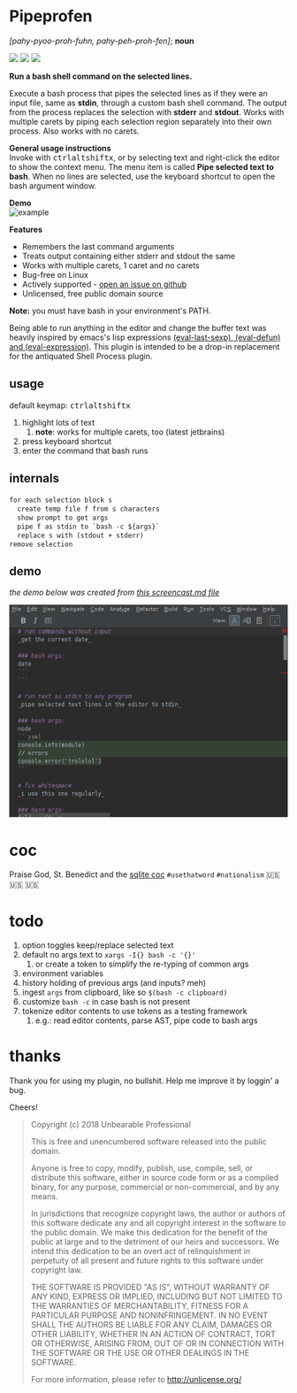 # Pipeprofen
_[pahy-pyoo-proh-fuhn, pahy-peh-proh-fen]_; **noun**

[![](https://img.shields.io/jetbrains/plugin/v/11257-pipeprofen.svg)](https://plugins.jetbrains.com/plugin/11257-pipeprofen)
[![](https://img.shields.io/jetbrains/plugin/d/11257-pipeprofen.svg)](https://plugins.jetbrains.com/plugin/11257-pipeprofen)
![](https://img.shields.io/github/issues-raw/profbear/pipeprofen)


**Run a bash shell command on the selected lines.**

Execute a bash process that pipes the selected lines as if 
they were an input file, same as **stdin**, through a 
custom bash shell command. The output from the process 
replaces the selection with **stderr** and **stdout**. 
Works with multiple carets by piping each selection region 
separately into their own process. Also works with no 
carets.

**General usage instructions**  
Invoke with 
<kbd>ctrl</kbd><kbd>alt</kbd><kbd>shift</kbd><kbd>x</kbd>, 
or by selecting text and right-click the editor to show the 
context menu. The menu item is called **Pipe selected text 
to bash**. When no lines are selected, use the keyboard 
shortcut to open the bash argument window.

**Demo**  
![example](https://i.imgur.com/yajQkJf.gif)

**Features**

*   Remembers the last command arguments
*   Treats output containing either stderr and stdout the same
*   Works with multiple carets, 1 caret and no carets
*   Bug-free on Linux
*   Actively supported - [open an issue on github](https://github.com/profbear/pipeprofen/issues)
*   Unlicensed, free public domain source

**Note:** you must have bash in your environment's PATH.

Being able to run anything in the editor and change the 
buffer text was heavily inspired by emacs's lisp 
expressions 
[(eval-last-sexp), (eval-defun) and (eval-expression)](https://www.gnu.org/software/emacs/manual/html_node/emacs/Lisp-Eval.html#Lisp-Eval).
This plugin is intended to be a drop-in replacement for
the antiquated Shell Process plugin.

## usage
default keymap: <kbd>ctrl</kbd><kbd>alt</kbd><kbd>shift</kbd><kbd>x</kbd>

1. highlight lots of text
    1. **note**: works for multiple carets, too (latest jetbrains)
1. press keyboard shortcut
1. enter the command that bash runs

## internals
    for each selection block s
      create temp file f from s characters
      show prompt to get args
      pipe f as stdin to `bash -c ${args}`
      replace s with (stdout + stderr)
    remove selection

## demo
_the demo below was created from [this screencast.md file](/screencast.md)_

![nice](screencast-pipeprofen.gif)

# coc
Praise God, St. Benedict and the
[sqlite coc](/CODE_OF_CONDUCT.md)
`#usethatword` `#nationalism` :us: :us: :us:

# todo
1. option toggles keep/replace selected text
1. default no args text to `xargs -I{} bash -c '{}'`
    1. or create a token to simplify the re-typing of common args
1. environment variables
1. history holding of previous args (and inputs? meh)
1. ingest `args` from clipboard, like so `$(bash -c clipboard)`
1. customize `bash -c` in case bash is not present
1. tokenize editor contents to use tokens as a testing framework
    1. e.g.: read editor contents, parse AST, pipe code to bash args

# thanks
Thank you for using my plugin, no bullshit.
Help me improve it by loggin' a bug.

Cheers!

> Copyright (c) 2018 Unbearable Professional
> 
> This is free and unencumbered software released into the public domain.
> 
> Anyone is free to copy, modify, publish, use, compile, sell, or
> distribute this software, either in source code form or as a compiled
> binary, for any purpose, commercial or non-commercial, and by any
> means.
> 
> In jurisdictions that recognize copyright laws, the author or authors
> of this software dedicate any and all copyright interest in the
> software to the public domain. We make this dedication for the benefit
> of the public at large and to the detriment of our heirs and
> successors. We intend this dedication to be an overt act of
> relinquishment in perpetuity of all present and future rights to this
> software under copyright law.
> 
> THE SOFTWARE IS PROVIDED "AS IS", WITHOUT WARRANTY OF ANY KIND,
> EXPRESS OR IMPLIED, INCLUDING BUT NOT LIMITED TO THE WARRANTIES OF
> MERCHANTABILITY, FITNESS FOR A PARTICULAR PURPOSE AND NONINFRINGEMENT.
> IN NO EVENT SHALL THE AUTHORS BE LIABLE FOR ANY CLAIM, DAMAGES OR
> OTHER LIABILITY, WHETHER IN AN ACTION OF CONTRACT, TORT OR OTHERWISE,
> ARISING FROM, OUT OF OR IN CONNECTION WITH THE SOFTWARE OR THE USE OR
> OTHER DEALINGS IN THE SOFTWARE.
> 
> For more information, please refer to http://unlicense.org/
